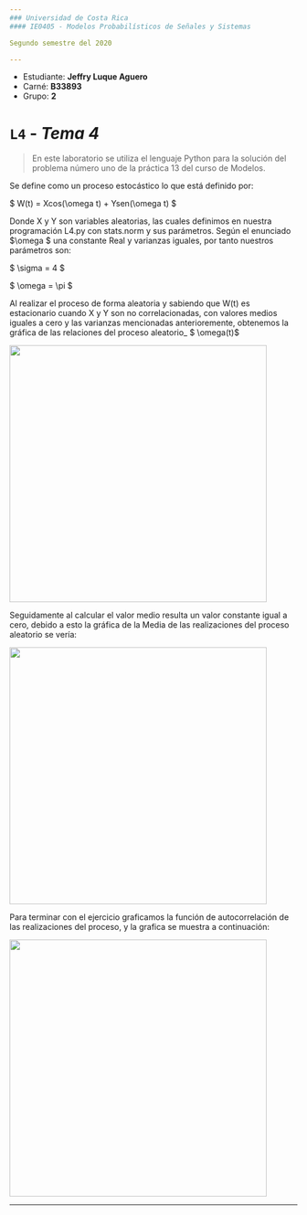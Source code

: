 ```yaml
---
### Universidad de Costa Rica
#### IE0405 - Modelos Probabilísticos de Señales y Sistemas

Segundo semestre del 2020

---
```


[comment]: <> (Modificar esta sección con datos personales)

* Estudiante: **Jeffry Luque Aguero**
* Carné: **B33893**
* Grupo: **2**

# `L4` - *Tema 4*

> En este laboratorio se utiliza el lenguaje Python para la solución del problema número uno de la práctica 13 del curso de Modelos. 


Se define como un  proceso estocástico lo que está definido por:

$
W(t) = Xcos(\omega t) + Ysen(\omega t)
$

Donde X y Y son variables aleatorias, las cuales definimos en nuestra programación L4.py con stats.norm y sus parámetros. Según el enunciado $\omega $ una constante Real y varianzas iguales, por tanto nuestros parámetros son:

$
\sigma = 4
$

$
\omega = \pi
$

Al realizar el proceso de forma aleatoria y sabiendo que W(t)  es estacionario cuando X y Y son no correlacionadas, con valores medios iguales a cero y las varianzas mencionadas anterioremente, obtenemos la gráfica de las relaciones del proceso aleatorio_ $ \omega(t)$

<img align='center' src='https://i.imgur.com/0gH7dg7.png' width ="450" height=450/>

Seguidamente al calcular el valor medio resulta un valor constante igual a cero, debido a esto la gráfica de la Media de las realizaciones del proceso aleatorio se vería:

<img align='center' src='https://i.imgur.com/lwdbgTZ.png' width ="450" height=450/>

Para terminar con el ejercicio graficamos la función de autocorrelación de las realizaciones del proceso, y la grafica se muestra a continuación:

<img align='center' src='https://i.imgur.com/9EbUlLE.png' width ="450" height=450/>



---
